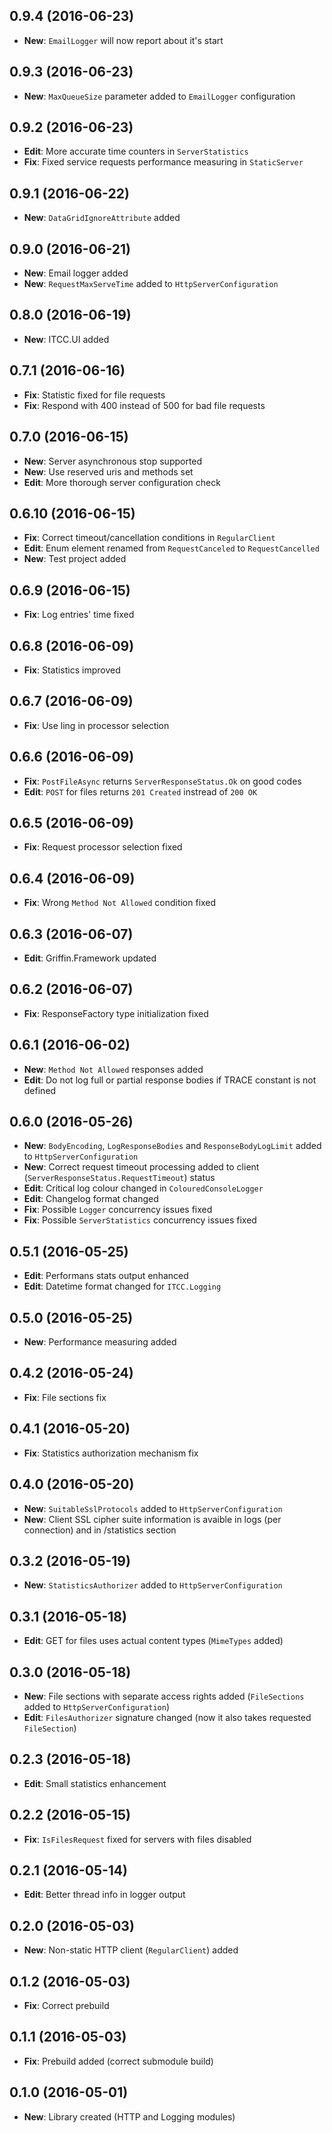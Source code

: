 ## 0.9.4 (2016-06-23)

* **New**:  `EmailLogger` will now report about it's start

## 0.9.3 (2016-06-23)

* **New**:  `MaxQueueSize` parameter added to `EmailLogger` configuration

## 0.9.2 (2016-06-23)

* **Edit**: More accurate time counters in `ServerStatistics`  
* **Fix**:  Fixed service requests performance measuring in `StaticServer`  

## 0.9.1 (2016-06-22)

* **New**:  `DataGridIgnoreAttribute` added

## 0.9.0 (2016-06-21)

* **New**:  Email logger added
* **New**:  `RequestMaxServeTime` added to `HttpServerConfiguration`

## 0.8.0 (2016-06-19)

* **New**:  ITCC.UI added

## 0.7.1 (2016-06-16)

* **Fix**:  Statistic fixed for file requests
* **Fix**:  Respond with 400 instead of 500 for bad file requests

## 0.7.0 (2016-06-15)

* **New**:  Server asynchronous stop supported  
* **New**:  Use reserved uris and methods set  
* **Edit**: More thorough server configuration check  

## 0.6.10 (2016-06-15)

* **Fix**:  Correct timeout/cancellation conditions in `RegularClient`  
* **Edit**: Enum element renamed from `RequestCanceled` to `RequestCancelled`
* **New**:  Test project added

## 0.6.9 (2016-06-15)

* **Fix**:  Log entries' time fixed  

## 0.6.8 (2016-06-09)

* **Fix**:  Statistics improved

## 0.6.7 (2016-06-09)

* **Fix**:  Use ling in processor selection

## 0.6.6 (2016-06-09)

* **Fix**:  `PostFileAsync` returns `ServerResponseStatus.Ok` on good codes
* **Edit**: `POST` for files returns `201 Created` instread of `200 OK`

## 0.6.5 (2016-06-09)

* **Fix**:  Request processor selection fixed

## 0.6.4 (2016-06-09)

* **Fix**:  Wrong `Method Not Allowed` condition fixed

## 0.6.3 (2016-06-07)

* **Edit**: Griffin.Framework updated

## 0.6.2 (2016-06-07)

* **Fix**:  ResponseFactory type initialization fixed

## 0.6.1 (2016-06-02)

* **New**: `Method Not Allowed` responses added
* **Edit**: Do not log full or partial response bodies if TRACE constant is not defined  

## 0.6.0 (2016-05-26)

* **New**:  `BodyEncoding`, `LogResponseBodies` and `ResponseBodyLogLimit` added to `HttpServerConfiguration`
* **New**:  Correct request timeout processing added to client (`ServerResponseStatus.RequestTimeout`) status
* **Edit**: Critical log colour changed in `ColouredConsoleLogger`
* **Edit**: Changelog format changed
* **Fix**:  Possible `Logger` concurrency issues fixed
* **Fix**:  Possible `ServerStatistics` concurrency issues fixed

## 0.5.1 (2016-05-25)

* **Edit**: Performans stats output enhanced
* **Edit**: Datetime format changed for `ITCC.Logging`

## 0.5.0 (2016-05-25)

* **New**:  Performance measuring added

## 0.4.2 (2016-05-24)

* **Fix**:  File sections fix

## 0.4.1 (2016-05-20)

* **Fix**:  Statistics authorization mechanism fix

## 0.4.0 (2016-05-20)

* **New**:  `SuitableSslProtocols` added to `HttpServerConfiguration`
* **New**:  Client SSL cipher suite information is avaible in logs (per connection) and in /statistics section

## 0.3.2 (2016-05-19)

* **New**:  `StatisticsAuthorizer` added to `HttpServerConfiguration`

## 0.3.1 (2016-05-18)

* **Edit**: GET for files uses actual content types (`MimeTypes` added)

## 0.3.0 (2016-05-18)

* **New**:  File sections with separate access rights added (`FileSections` added to `HttpServerConfiguration`)
* **Edit**: `FilesAuthorizer` signature changed (now it also takes requested `FileSection`)

## 0.2.3 (2016-05-18)

* **Edit**: Small statistics enhancement

## 0.2.2 (2016-05-15)

* **Fix**:  `IsFilesRequest` fixed for servers with files disabled

## 0.2.1 (2016-05-14)

* **Edit**: Better thread info in logger output

## 0.2.0 (2016-05-03)

* **New**:  Non-static HTTP client (`RegularClient`) added

## 0.1.2 (2016-05-03)

* **Fix**:  Correct prebuild

## 0.1.1 (2016-05-03)

* **Fix**:  Prebuild added (correct submodule build)

## 0.1.0 (2016-05-01)

* **New**:  Library created (HTTP and Logging modules)
